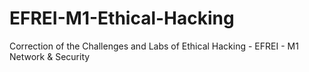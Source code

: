 # EFREI-M1-Ethical-Hacking
Correction of the Challenges and Labs of Ethical Hacking - EFREI - M1 Network &amp; Security
